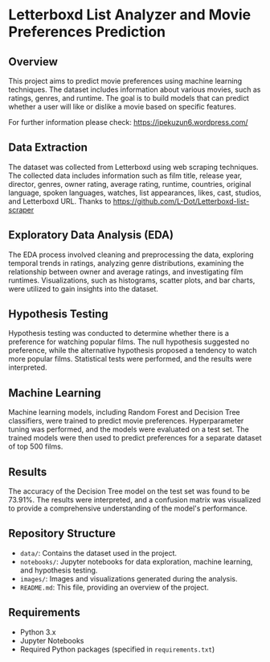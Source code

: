 
# Letterboxd List Analyzer and Movie Preferences Prediction 

## Overview

This project aims to predict movie preferences using machine learning techniques. The dataset includes information about various movies, such as ratings, genres, and runtime. The goal is to build models that can predict whether a user will like or dislike a movie based on specific features.

For further information please check: https://ipekuzun6.wordpress.com/ 

## Data Extraction

The dataset was collected from Letterboxd using web scraping techniques. The collected data includes information such as film title, release year, director, genres, owner rating, average rating, runtime, countries, original language, spoken languages, watches, list appearances, likes, cast, studios, and Letterboxd URL.
Thanks to https://github.com/L-Dot/Letterboxd-list-scraper

## Exploratory Data Analysis (EDA)

The EDA process involved cleaning and preprocessing the data, exploring temporal trends in ratings, analyzing genre distributions, examining the relationship between owner and average ratings, and investigating film runtimes. Visualizations, such as histograms, scatter plots, and bar charts, were utilized to gain insights into the dataset.

## Hypothesis Testing

Hypothesis testing was conducted to determine whether there is a preference for watching popular films. The null hypothesis suggested no preference, while the alternative hypothesis proposed a tendency to watch more popular films. Statistical tests were performed, and the results were interpreted.

## Machine Learning

Machine learning models, including Random Forest and Decision Tree classifiers, were trained to predict movie preferences. Hyperparameter tuning was performed, and the models were evaluated on a test set. The trained models were then used to predict preferences for a separate dataset of top 500 films.

## Results

The accuracy of the Decision Tree model on the test set was found to be 73.91%. The results were interpreted, and a confusion matrix was visualized to provide a comprehensive understanding of the model's performance.

## Repository Structure

- `data/`: Contains the dataset used in the project.
- `notebooks/`: Jupyter notebooks for data exploration, machine learning, and hypothesis testing.
- `images/`: Images and visualizations generated during the analysis.
- `README.md`: This file, providing an overview of the project.

## Requirements

- Python 3.x
- Jupyter Notebooks
- Required Python packages (specified in `requirements.txt`)

